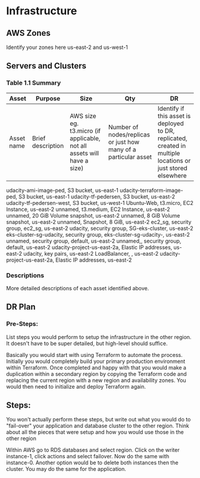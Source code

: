 # Infrastructure

## AWS Zones
Identify your zones here
us-east-2 and us-west-1

## Servers and Clusters

### Table 1.1 Summary
| Asset      | Purpose           | Size                                                                   | Qty                                                             | DR                                                                                                           |
|------------|-------------------|------------------------------------------------------------------------|-----------------------------------------------------------------|--------------------------------------------------------------------------------------------------------------|
| Asset name | Brief description | AWS size eg. t3.micro (if applicable, not all assets will have a size) | Number of nodes/replicas or just how many of a particular asset | Identify if this asset is deployed to DR, replicated, created in multiple locations or just stored elsewhere |
udacity-ami-image-ped, S3 bucket, us-east-1
udacity-terraform-image-ped, S3 bucket, us-east-1
udacity-tf-pedersen, S3 bucket, us-east-2
udacity-tf-pedersen-west, S3 bucket, us-west-1
Ubuntu-Web, t3.micro, EC2 Instance, us-east-2
unnamed, t3.medium, EC2 Instance, us-east-2
unnamed, 20 GiB Volume snapshot, us-east-2
unnamed,  8 GiB Volume snapshot, us-east-2
unnamed, Snapshot, 8 GiB, us-east-2
ec2_sg, security group, ec2_sg, us-east-2
udacity, security group, SG-eks-cluster, us-east-2
eks-cluster-sg-udacity, security group, eks-cluster-sg-udacity-, us-east-2
unnamed, security group, default, us-east-2
unnamed,, security group, default, us-east-2
udacity-project-us-east-2a, Elastic IP addresses, us-east-2
udacity, key pairs, us-east-2
LoadBalancer, , us-east-2
udacity-project-us-east-2a, Elastic IP addresses, us-east-2

### Descriptions
More detailed descriptions of each asset identified above.

## DR Plan
### Pre-Steps:
List steps you would perform to setup the infrastructure in the other region. It doesn't have to be super detailed, but high-level should suffice.

Basically you would start with using Terraform to automate the process.  Initially you would completely build your primary production environment within Terraform.  Once completed and happy with that you would make a duplication within a secondary region by copying the Terraform code and replacing the current region with a new region and availability zones.  You would then need to initialize and deploy Terraform again.  

## Steps:
You won't actually perform these steps, but write out what you would do to "fail-over" your application and database cluster to the other region. Think about all the pieces that were setup and how you would use those in the other region

Within AWS go to RDS databases and select region.  Click on the writer instance-1, click actions and select failover. 
Now do the same with instance-0.  Another option would be to delete both instances then the cluster.  You may do the same for the application.
